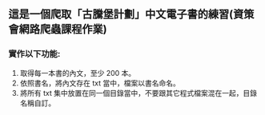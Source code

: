 ## 這是一個爬取「古騰堡計劃」中文電子書的練習(資策會網路爬蟲課程作業)

### 實作以下功能:
1.	取得每一本書的內文，至少 200 本。
2.	依照書名，將內文存在 txt 當中，檔案以書名命名。
3.	將所有 txt 集中放置在同一個目錄當中，不要跟其它程式檔案混在一起，目錄名稱自訂。

